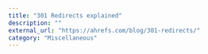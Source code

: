 ```yaml
---
title: "301 Redirects explained"
description: ""
external_url: "https://ahrefs.com/blog/301-redirects/"
category: "Miscellaneous"
---
```

